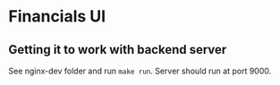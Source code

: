 # Financials UI

## Getting it to work with backend server

See nginx-dev folder and run `make run`. Server should run at port 9000.
